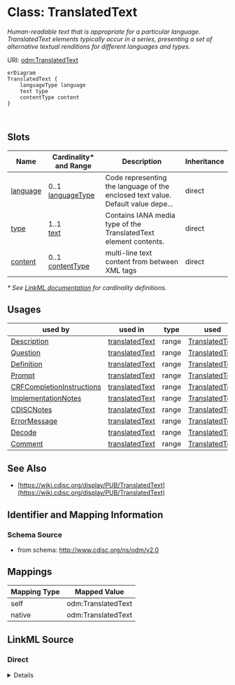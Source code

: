 # Class: TranslatedText

_Human-readable text that is appropriate for a particular language. TranslatedText elements typically occur in a series, presenting a set of alternative textual renditions for different languages and types._




URI: [odm:TranslatedText](http://www.cdisc.org/ns/odm/v2.0/TranslatedText)


```mermaid
erDiagram
TranslatedText {
    languageType language  
    text type  
    contentType content  
}



```



<!-- no inheritance hierarchy -->


## Slots

| Name | Cardinality* and Range | Description | Inheritance |
| ---  | --- | --- | --- |
| [language](language.md) | 0..1 <br/> [languageType](languageType.md) | Code representing the language of the enclosed text value. Default value depe... | direct |
| [type](type.md) | 1..1 <br/> [text](text.md) | Contains IANA media type of the TranslatedText element contents. | direct |
| [content](content.md) | 0..1 <br/> [contentType](contentType.md) | multi-line text content from between XML tags | direct |

_* See [LinkML documentation](https://linkml.io/linkml/schemas/slots.html#slot-cardinality) for cardinality definitions._




## Usages

| used by | used in | type | used |
| ---  | --- | --- | --- |
| [Description](Description.md) | [translatedText](translatedText.md) | range | [TranslatedText](TranslatedText.md) |
| [Question](Question.md) | [translatedText](translatedText.md) | range | [TranslatedText](TranslatedText.md) |
| [Definition](Definition.md) | [translatedText](translatedText.md) | range | [TranslatedText](TranslatedText.md) |
| [Prompt](Prompt.md) | [translatedText](translatedText.md) | range | [TranslatedText](TranslatedText.md) |
| [CRFCompletionInstructions](CRFCompletionInstructions.md) | [translatedText](translatedText.md) | range | [TranslatedText](TranslatedText.md) |
| [ImplementationNotes](ImplementationNotes.md) | [translatedText](translatedText.md) | range | [TranslatedText](TranslatedText.md) |
| [CDISCNotes](CDISCNotes.md) | [translatedText](translatedText.md) | range | [TranslatedText](TranslatedText.md) |
| [ErrorMessage](ErrorMessage.md) | [translatedText](translatedText.md) | range | [TranslatedText](TranslatedText.md) |
| [Decode](Decode.md) | [translatedText](translatedText.md) | range | [TranslatedText](TranslatedText.md) |
| [Comment](Comment.md) | [translatedText](translatedText.md) | range | [TranslatedText](TranslatedText.md) |






## See Also

* [https://wiki.cdisc.org/display/PUB/TranslatedText](https://wiki.cdisc.org/display/PUB/TranslatedText)

## Identifier and Mapping Information







### Schema Source


* from schema: http://www.cdisc.org/ns/odm/v2.0





## Mappings

| Mapping Type | Mapped Value |
| ---  | ---  |
| self | odm:TranslatedText |
| native | odm:TranslatedText |





## LinkML Source

<!-- TODO: investigate https://stackoverflow.com/questions/37606292/how-to-create-tabbed-code-blocks-in-mkdocs-or-sphinx -->

### Direct

<details>
```yaml
name: TranslatedText
description: Human-readable text that is appropriate for a particular language. TranslatedText
  elements typically occur in a series, presenting a set of alternative textual renditions
  for different languages and types.
from_schema: http://www.cdisc.org/ns/odm/v2.0
see_also:
- https://wiki.cdisc.org/display/PUB/TranslatedText
rank: 1000
slots:
- language
- type
- content
slot_usage:
  language:
    name: language
    description: 'Code representing the language of the enclosed text value. Default
      value depends on locale. Note: The xml:lang attribute is part of the XML standard.
      See IETF Trust, Tags for Identifying Languages'
    comments:
    - 'Optional

      range: xs:language

      The schema requires xml:lang to be unique within a parent element for the same
      type. If only one TranslatedText element is provided, the xml:lang is optional.
      For submissions to the FDA, text content must be in English. To avoid ambiguity,
      a particular language tag must not occur more than once in a series of TranslatedText
      elements with the same type. Only one TranslatedText element without an xml:lang
      attribute may occur within the same parent and type. Examples: "en" for English
      "en-GB" for British English'
    domain_of:
    - TranslatedText
    range: languageType
  type:
    name: type
    description: Contains IANA media type of the TranslatedText element contents.
    comments:
    - 'Required

      enum values: (text/plain | application/xhtml+xml)

      A TranslatedText element with plain text with specified type "text/plain" must
      always be present, despite the fact whether other TranslatedText elements with
      enhanced presentation of the same text are present or not. When type="application/xhtml+xml",
      contents of the TranslatedText element must contains a limited number of HTML
      tags. Layout containers : <div> <p> Headers : <h1> <h2> <h3> <h4> <h5> <h6>
      Lists : <ul> <ol> <li> Definitions: <dl> <dt> <dd> Lines : <hr> Block-level
      quotes/preformatted : <pre> <blockquote> Links : <a> Inline elements : <span>
      <code> <br> Text styling : <em> <strong> <b> <i> Tables : <table> <caption>
      <thead> <tfoot> <tbody> <colgroup> <col> <tr> <th> <td> Images : <img> <map>
      <area> Color : <span style="color:xxx">'
    domain_of:
    - TranslatedText
    - PDFPageRef
    - Standard
    - StudyEventDef
    - ItemGroupDef
    - Origin
    - Resource
    - MethodDef
    - StudyEndPoint
    - TransitionTimingConstraint
    - RelativeTimingConstraint
    - Branching
    - Organization
    - Query
    range: text
    required: true
  content:
    name: content
    domain_of:
    - TranslatedText
    - Title
    - CheckValue
    - Code
    - WorkflowEnd
    - UserName
    - Prefix
    - Suffix
    - FullName
    - GivenName
    - FamilyName
    - StreetName
    - HouseNumber
    - City
    - StateProv
    - Country
    - PostalCode
    - OtherText
    - Meaning
    - LegalReason
    - DateTimeStamp
    - ReasonForChange
    - SourceID
    - FlagValue
    - FlagType
    - Value
    range: contentType
    maximum_cardinality: 1
class_uri: odm:TranslatedText

```
</details>

### Induced

<details>
```yaml
name: TranslatedText
description: Human-readable text that is appropriate for a particular language. TranslatedText
  elements typically occur in a series, presenting a set of alternative textual renditions
  for different languages and types.
from_schema: http://www.cdisc.org/ns/odm/v2.0
see_also:
- https://wiki.cdisc.org/display/PUB/TranslatedText
rank: 1000
slot_usage:
  language:
    name: language
    description: 'Code representing the language of the enclosed text value. Default
      value depends on locale. Note: The xml:lang attribute is part of the XML standard.
      See IETF Trust, Tags for Identifying Languages'
    comments:
    - 'Optional

      range: xs:language

      The schema requires xml:lang to be unique within a parent element for the same
      type. If only one TranslatedText element is provided, the xml:lang is optional.
      For submissions to the FDA, text content must be in English. To avoid ambiguity,
      a particular language tag must not occur more than once in a series of TranslatedText
      elements with the same type. Only one TranslatedText element without an xml:lang
      attribute may occur within the same parent and type. Examples: "en" for English
      "en-GB" for British English'
    domain_of:
    - TranslatedText
    range: languageType
  type:
    name: type
    description: Contains IANA media type of the TranslatedText element contents.
    comments:
    - 'Required

      enum values: (text/plain | application/xhtml+xml)

      A TranslatedText element with plain text with specified type "text/plain" must
      always be present, despite the fact whether other TranslatedText elements with
      enhanced presentation of the same text are present or not. When type="application/xhtml+xml",
      contents of the TranslatedText element must contains a limited number of HTML
      tags. Layout containers : <div> <p> Headers : <h1> <h2> <h3> <h4> <h5> <h6>
      Lists : <ul> <ol> <li> Definitions: <dl> <dt> <dd> Lines : <hr> Block-level
      quotes/preformatted : <pre> <blockquote> Links : <a> Inline elements : <span>
      <code> <br> Text styling : <em> <strong> <b> <i> Tables : <table> <caption>
      <thead> <tfoot> <tbody> <colgroup> <col> <tr> <th> <td> Images : <img> <map>
      <area> Color : <span style="color:xxx">'
    domain_of:
    - TranslatedText
    - PDFPageRef
    - Standard
    - StudyEventDef
    - ItemGroupDef
    - Origin
    - Resource
    - MethodDef
    - StudyEndPoint
    - TransitionTimingConstraint
    - RelativeTimingConstraint
    - Branching
    - Organization
    - Query
    range: text
    required: true
  content:
    name: content
    domain_of:
    - TranslatedText
    - Title
    - CheckValue
    - Code
    - WorkflowEnd
    - UserName
    - Prefix
    - Suffix
    - FullName
    - GivenName
    - FamilyName
    - StreetName
    - HouseNumber
    - City
    - StateProv
    - Country
    - PostalCode
    - OtherText
    - Meaning
    - LegalReason
    - DateTimeStamp
    - ReasonForChange
    - SourceID
    - FlagValue
    - FlagType
    - Value
    range: contentType
    maximum_cardinality: 1
attributes:
  language:
    name: language
    description: 'Code representing the language of the enclosed text value. Default
      value depends on locale. Note: The xml:lang attribute is part of the XML standard.
      See IETF Trust, Tags for Identifying Languages'
    comments:
    - 'Optional

      range: xs:language

      The schema requires xml:lang to be unique within a parent element for the same
      type. If only one TranslatedText element is provided, the xml:lang is optional.
      For submissions to the FDA, text content must be in English. To avoid ambiguity,
      a particular language tag must not occur more than once in a series of TranslatedText
      elements with the same type. Only one TranslatedText element without an xml:lang
      attribute may occur within the same parent and type. Examples: "en" for English
      "en-GB" for British English'
    from_schema: http://www.cdisc.org/ns/odm/v2.0
    rank: 1000
    alias: language
    owner: TranslatedText
    domain_of:
    - TranslatedText
    range: languageType
  type:
    name: type
    description: Contains IANA media type of the TranslatedText element contents.
    comments:
    - 'Required

      enum values: (text/plain | application/xhtml+xml)

      A TranslatedText element with plain text with specified type "text/plain" must
      always be present, despite the fact whether other TranslatedText elements with
      enhanced presentation of the same text are present or not. When type="application/xhtml+xml",
      contents of the TranslatedText element must contains a limited number of HTML
      tags. Layout containers : <div> <p> Headers : <h1> <h2> <h3> <h4> <h5> <h6>
      Lists : <ul> <ol> <li> Definitions: <dl> <dt> <dd> Lines : <hr> Block-level
      quotes/preformatted : <pre> <blockquote> Links : <a> Inline elements : <span>
      <code> <br> Text styling : <em> <strong> <b> <i> Tables : <table> <caption>
      <thead> <tfoot> <tbody> <colgroup> <col> <tr> <th> <td> Images : <img> <map>
      <area> Color : <span style="color:xxx">'
    from_schema: http://www.cdisc.org/ns/odm/v2.0
    rank: 1000
    alias: type
    owner: TranslatedText
    domain_of:
    - TranslatedText
    - PDFPageRef
    - Standard
    - StudyEventDef
    - ItemGroupDef
    - Origin
    - Resource
    - MethodDef
    - StudyEndPoint
    - TransitionTimingConstraint
    - RelativeTimingConstraint
    - Branching
    - Organization
    - Query
    range: text
    required: true
  content:
    name: content
    description: multi-line text content from between XML tags
    from_schema: http://www.cdisc.org/ns/odm/v2.0
    rank: 1000
    alias: content
    owner: TranslatedText
    domain_of:
    - TranslatedText
    - Title
    - CheckValue
    - Code
    - WorkflowEnd
    - UserName
    - Prefix
    - Suffix
    - FullName
    - GivenName
    - FamilyName
    - StreetName
    - HouseNumber
    - City
    - StateProv
    - Country
    - PostalCode
    - OtherText
    - Meaning
    - LegalReason
    - DateTimeStamp
    - ReasonForChange
    - SourceID
    - FlagValue
    - FlagType
    - Value
    range: contentType
    inlined: true
    maximum_cardinality: 1
class_uri: odm:TranslatedText

```
</details>